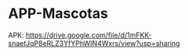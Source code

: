 # APP-Mascotas

APK: https://drive.google.com/file/d/1mFKK-snaetJqP8eRLZ3YfYPhWIN4Wxrs/view?usp=sharing
